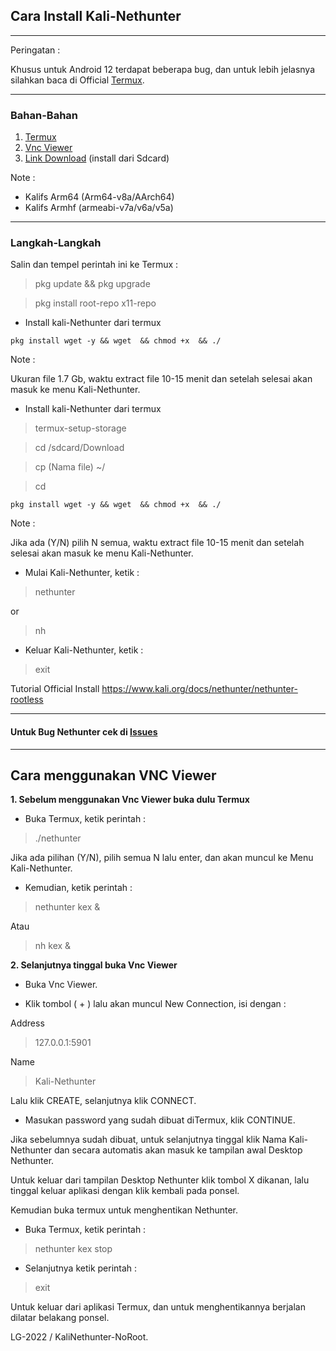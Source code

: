 
## Cara Install Kali-Nethunter

---------------
Peringatan :

Khusus untuk Android 12 terdapat beberapa bug, dan untuk lebih jelasnya silahkan baca di Official [Termux](https://github.com/termux/termux-app).

---------------
### Bahan-Bahan
1. [Termux](https://github.com/termux/termux-app/releases)
2. [Vnc Viewer](https://play.google.com/store/apps/details?id=com.realvnc.viewer.android)
3. [Link Download](http://kali.download/nethunter-images/current/rootfs/?C=S&O=D) (install dari Sdcard)

Note :
* Kalifs Arm64 (Arm64-v8a/AArch64)
* Kalifs Armhf (armeabi-v7a/v6a/v5a)

-------------------
### Langkah-Langkah

Salin dan tempel perintah ini ke Termux :

> pkg update && pkg upgrade

> pkg install root-repo x11-repo

* Install kali-Nethunter dari termux
```
pkg install wget -y && wget  && chmod +x  && ./
```


Note :

Ukuran file 1.7 Gb, waktu extract file 10-15 menit dan setelah selesai akan masuk ke menu Kali-Nethunter.
* Install kali-Nethunter dari termux
> termux-setup-storage

> cd /sdcard/Download

> cp (Nama file) ~/

> cd
```
pkg install wget -y && wget  && chmod +x  && ./
```


Note :

Jika ada (Y/N) pilih N semua, waktu extract file 10-15 menit dan setelah selesai akan masuk ke menu Kali-Nethunter.

* Mulai Kali-Nethunter, ketik :
> nethunter

or

> nh

* Keluar Kali-Nethunter, ketik :
> exit

Tutorial Official Install
https://www.kali.org/docs/nethunter/nethunter-rootless


---------------
#### Untuk Bug Nethunter cek di [Issues](https://github.com/wahasa/nethunter/issues/3)

------------------------------

## Cara menggunakan VNC Viewer

**1. Sebelum menggunakan Vnc Viewer buka dulu Termux**
* Buka Termux, ketik perintah :
> ./nethunter

Jika ada pilihan (Y/N), pilih semua N lalu enter, dan akan muncul ke Menu Kali-Nethunter.

* Kemudian, ketik perintah :

>nethunter kex &

Atau
>nh kex &

**2. Selanjutnya tinggal buka Vnc Viewer**

* Buka Vnc Viewer.

* Klik tombol ( + ) lalu akan muncul New Connection, isi dengan :

Address
> 127.0.0.1:5901

Name
> Kali-Nethunter

Lalu klik CREATE, selanjutnya klik CONNECT.

* Masukan password yang sudah dibuat diTermux, klik CONTINUE.

Jika sebelumnya sudah dibuat, untuk selanjutnya tinggal klik Nama Kali-Nethunter dan secara automatis akan masuk ke tampilan awal Desktop Nethunter.

Untuk keluar dari tampilan Desktop Nethunter klik tombol X dikanan, lalu tinggal keluar aplikasi dengan klik kembali pada ponsel.

Kemudian buka termux untuk menghentikan Nethunter.

* Buka Termux, ketik perintah :

> nethunter kex stop

* Selanjutnya ketik perintah :

> exit

Untuk keluar dari aplikasi Termux, dan untuk menghentikannya berjalan dilatar belakang ponsel.



LG-2022 / KaliNethunter-NoRoot.
